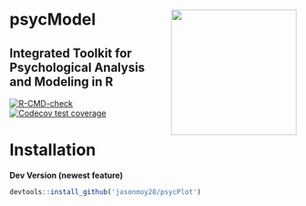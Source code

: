 # psycModel  <a href='https://jasonmoy28.github.io/psycModel/'><img src='man/figures/logo.png' align="right" height="220px" /></a>

## Integrated Toolkit for Psychological Analysis and Modeling in R

<!-- badges: start -->
[![R-CMD-check](https://github.com/jasonmoy28/psycPlot/workflows/R-CMD-check/badge.svg)](https://github.com/jasonmoy28/psycPlot/actions)
[![Codecov test coverage](https://codecov.io/gh/jasonmoy28/psycPlot/branch/master/graph/badge.svg)](https://codecov.io/gh/jasonmoy28/psycPlot?branch=master)
<!-- badges: end -->

# Installation

**Dev Version (newest feature)**
```R
devtools::install_github('jasonmoy28/psycPlot')
```
